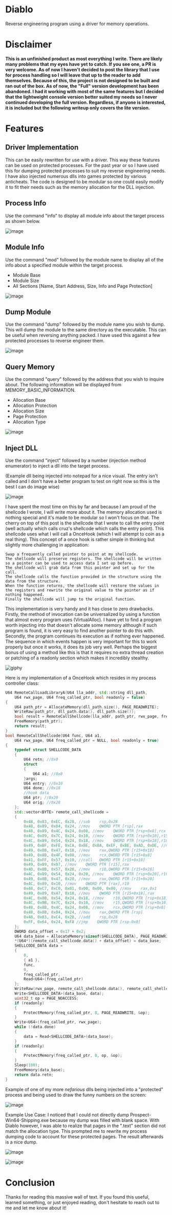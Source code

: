 # Diablo
Reverse engineering program using a driver for memory operations.

# Disclaimer

**This is an unfinished product as most everything I write. There are likely many problems that my eyes have yet to catch. If you see one, a PR is very welcome. As of now I haven't decided to post the library that I use for process handling so I will leave that up to the reader to add themselves. Because of this, the project is not designed to be built and ran out of the box. As of now, the "Full" version development has been abandoned. I had it working with most of the same features but I decided that the lightweight console version better suited my needs so I never continued developing the full version. Regardless, if anyone is interested, it is included but the following writeup only covers the lite version.**

# Features

## Driver Implementation
This can be easily rewritten for use with a driver. This way these features can be used on protected processes. For the past year or so I have used this for dumping protected processes to suit my reverse engineering needs. I have also injected numerous dlls into games protected by various anticheats. The code is designed to be modular so one could easily modify it to fit their needs such as the memory allocation for the DLL injection.
## Process Info
Use the command "info" to display all module info about the target process as shown below.

![image](https://user-images.githubusercontent.com/88007716/231944451-1ed299aa-f8fd-454d-873d-cc8367ee659b.png)

## Module Info
Use the command "mod" followed by the module name to display all of the info about a specified module within the target process.
* Module Base
* Module Size
* All Sections [Name, Start Address, Size, Info and Page Protection]

![image](https://user-images.githubusercontent.com/88007716/231944628-b932f2c8-ee89-40e0-951e-8cbb9438678c.png)

## Dump Module
Use the command "dump" followed by the module name you wish to dump. This will dump the module to the same directory as the executable. This can be useful when reversing anything packed. I have used this against a few protected processes to reverse engineer them.

![image](https://user-images.githubusercontent.com/88007716/231945194-f5661ef0-5718-4611-ac4a-f48d36298cba.png)

## Query Memory
Use the command "query" followed by the address that you wish to inquire about. The following information will be displayed from MEMORY_BASIC_INFORMATION.
* Allocation Base
* Allocation Protection
* Allocation Size
* Page Protection
* Allocation Type

![image](https://user-images.githubusercontent.com/88007716/231945352-38459f7e-41e7-4029-8485-25c69a29f24b.png)

## Inject DLL
Use the command "inject" followed by a number (injection method enumerator) to inject a dll into the target process. 

(Example dll being injected into notepad for a nice visual. The entry isn't called and I don't have a better program to test on right now so this is the best I can do image wise)

![image](https://user-images.githubusercontent.com/88007716/231949350-f5c87651-9a11-46a4-88b9-0c94c1a2b92d.png)

I have spent the most time on this by far and because I am proud of the shellcode I wrote, I will write more about it. The memory allocation used is nothing special and it's made to be modular so I won't focus on that. The cherry on top of this post is the shellcode that I wrote to call the entry point (well actually which calls cruz's shellcode which calls the entry point). This shellcode uses what I will call a OnceHook (which I will attempt to coin as a real thing). This concept of a once hook is rather simple in thinking but slightly more challenging in application:
```
Swap a frequently called pointer to point at my shellcode.
The shellcode will preserve registers. The shellcode will be written so a pointer can be used to access data I set up before.
The shellcode will grab data from this pointer and set up for the call.
The shellcode calls the function provided in the structure using the data from the structure.
When the function returns, the shellcode will restore the values in the registers and rewrite the original value to the pointer as if nothing happened.
Finally the shellcode will jump to the original function.
```
This implementation is very handy and it has close to zero drawbacks. Firstly, the method of invocation can be universalized by using a function that almost every program uses (VirtualAlloc). I have yet to find a program worth injecting into that doesn't allocate some memory although if such program is found, it is very easy to find another pointer to do this with. Secondly, the program continues its execution as if nothing ever happened. The sequence in which events happen is very important for this to work properly but once it works, it does its job very well. Perhaps the biggest bonus of using a method like this is that it requires no extra thread creation or patching of a readonly section which makes it incredibly stealthy.

![giphy](https://user-images.githubusercontent.com/88007716/231949814-8351fe3c-713c-4088-bcf4-f839bebefd35.gif)

Here is my implementation of a OnceHook which resides in my process controller class:
```cpp
U64 RemoteCallLoadLibraryA(U64 lla_addr, std::string dll_path,
	U64 rwx_page, U64 freq_called_ptr, bool readonly = false)
{
	U64 path_ptr = AllocateMemory(dll_path.size(), PAGE_READWRITE);
	WriteRaw(path_ptr, dll_path.data(), dll_path.size());
	bool result = RemoteCallShellcode(lla_addr, path_ptr, rwx_page, freq_called_ptr, readonly);
	FreeMemory(path_ptr);
	return result;
}
bool RemoteCallShellcode(U64 func, U64 a1,
	U64 rwx_page, U64 freq_called_ptr = NULL, bool readonly = true)
{
	typedef struct SHELLCODE_DATA
	{
		U64 retn; //0x0
		struct
		{
			U64 a1; //0x8
		}args;
		U64 entry; //0x10
		U64 done; //0x18
		//hook data
		U64 ptr; //0x20
		U64 orig; //0x28
	};
	std::vector<BYTE> remote_call_shellcode =
	{
		0x48, 0x83, 0xEC, 0x28, //sub    rsp,0x28
		0x48, 0x89, 0x04, 0x24, //mov    QWORD PTR [rsp],rax
		0x48, 0x89, 0x4C, 0x24, 0x08, //mov    QWORD PTR [rsp+0x8],rcx
		0x4C, 0x89, 0x7C, 0x24, 0x10, //mov    QWORD PTR [rsp+0x10],r15
		0x4C, 0x89, 0x54, 0x24, 0x18, //mov    QWORD PTR [rsp+0x18],r10
		0x49, 0xBF, 0xFE, 0xCA, 0xBE, 0xBA, 0xEF, 0xBE, 0xAD, 0xDE, //movabs r15,0xdeadbeefbabecafe
		0x49, 0x8B, 0x47, 0x18, //mov    rax,QWORD PTR [r15+0x18]
		0x49, 0x8B, 0x4F, 0x08, //mov    rcx,QWORD PTR [r15+0x8]
		0x41, 0xFF, 0x57, 0x10, //call   QWORD PTR [r15+0x10]
		0x49, 0x89, 0x07, //mov    QWORD PTR [r15],rax
		0x4D, 0x8B, 0x57, 0x28, //mov    r10,QWORD PTR [r15+0x28]
		0x4C, 0x89, 0x54, 0x24, 0x20, //mov    QWORD PTR [rsp+0x20],r10
		0x49, 0x8B, 0x47, 0x20, //mov    rax,QWORD PTR [r15+0x20]
		0x4C, 0x89, 0x10, //mov    QWORD PTR [rax],r10
		0x48, 0xC7, 0xC0, 0x01, 0x00, 0x00, 0x00, //mov    rax,0x1
		0x49, 0x89, 0x47, 0x18, //mov    QWORD PTR [r15+0x18],rax
		0x4C, 0x8B, 0x54, 0x24, 0x18, //mov    r10,QWORD PTR [rsp+0x18]
		0x4C, 0x8B, 0x7C, 0x24, 0x10, //mov    r15,QWORD PTR [rsp+0x10]
		0x48, 0x8B, 0x4C, 0x24, 0x08, //mov    rcx,QWORD PTR [rsp+0x8]
		0x48, 0x8B, 0x04, 0x24, //mov    rax,QWORD PTR [rsp]
		0x48, 0x83, 0xC4, 0x28, //add    rsp,0x28
		0xFF, 0x64, 0x24, 0xF8 //jmp    QWORD PTR [rsp-0x8]
	};
	DWORD data_offset = 0x17 + 0x2;
	U64 data_base = AllocateMemory(sizeof(SHELLCODE_DATA), PAGE_READWRITE);
	*(U64*)(remote_call_shellcode.data() + data_offset) = data_base;
	SHELLCODE_DATA data =
	{
		0,
		{ a1 },
		func,
		0,
		freq_called_ptr,
		Read<U64>(freq_called_ptr)
	};
	WriteRaw(rwx_page, remote_call_shellcode.data(), remote_call_shellcode.size());
	Write<SHELLCODE_DATA>(data_base, data);
	uint32_t op = PAGE_NOACCESS;
	if (readonly)
	{
		ProtectMemory(freq_called_ptr, 8, PAGE_READWRITE, &op);
	}
	Write<U64>(freq_called_ptr, rwx_page);
	while (!data.done)
	{
		data = Read<SHELLCODE_DATA>(data_base);
	}
	if (readonly)
	{
		ProtectMemory(freq_called_ptr, 8, op, &op);
	}
	Sleep(100);
	FreeMemory(data_base);
	return data.retn;
}
```
Example of one of my more *nefarious* dlls being injected into a "protected" process and being used to draw the funny numbers on the screen:

![image](https://user-images.githubusercontent.com/88007716/231946158-f5d826dc-b383-40fe-98e1-80563ef6d7fb.png)


Example Use Case:
I noticed that I could not directly dump Prospect-Win64-Shipping.exe because my dump was filled with blank space. With Diablo however, I was able to realize that pages in the ".text" section did not match the allocation type. This prompted me to rewrite my process dumping code to account for these protected pages. The result afterwards is a nice dump.

![image](https://user-images.githubusercontent.com/88007716/234742999-f4f1838e-6c35-44bd-97b2-57c55a73244a.png)

![image](https://user-images.githubusercontent.com/88007716/234743375-5dc32733-9ba5-4c10-8571-cbb53cc94ae1.png)


# Conclusion
Thanks for reading this massive wall of text. If you found this useful, learned something, or just enjoyed reading, don't hesitate to reach out to me and let me know about it!
